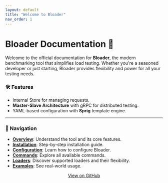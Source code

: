 ```yaml
---
layout: default
title: "Welcome to Bloader"
nav_order: 1
---
```


# Bloader Documentation 🚀

Welcome to the official documentation for **Bloader**, the modern benchmarking tool that simplifies load testing. Whether you're a seasoned developer or just starting, Bloader provides flexibility and power for all your testing needs.

### 🛠 Features
- Internal Store for managing requests.
- **Master-Slave Architecture** with gRPC for distributed testing.
- YAML-based configuration with **Sprig** template engine.

---

### 📖 Navigation
- **[Overview](overview.md)**: Understand the tool and its core features.
- **[Installation](installation.md)**: Step-by-step installation guide.
- **[Configuration](configuration/index.md)**: Learn how to configure Bloader.
- **[Commands](commands/index.md)**: Explore all available commands.
- **[Loaders](loaders/index.md)**: Discover supported loaders and their flexibility.
- **[Examples](examples/master_example.md)**: See real-world usage.

<div align="center">
  <a href="https://github.com/yourusername/bloader" class="btn btn-primary">View on GitHub</a>
</div>
